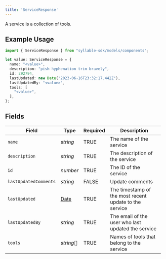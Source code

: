 ```yaml
---
title: 'ServiceResponse'
---
```


A service is a collection of tools.

## Example Usage

```typescript
import { ServiceResponse } from "syllable-sdk/models/components";

let value: ServiceResponse = {
  name: "<value>",
  description: "pish hyphenation trim bravely",
  id: 292794,
  lastUpdated: new Date("2023-06-16T23:32:17.442Z"),
  lastUpdatedBy: "<value>",
  tools: [
    "<value>",
  ],
};
```

## Fields

| Field                                                                                         | Type                                                                                          | Required                                                                                      | Description                                                                                   |
| --------------------------------------------------------------------------------------------- | --------------------------------------------------------------------------------------------- | --------------------------------------------------------------------------------------------- | --------------------------------------------------------------------------------------------- |
| `name`                                                                                        | *string*                                                                                      | TRUE                                                                            | The name of the service                                                                       |
| `description`                                                                                 | *string*                                                                                      | TRUE                                                                            | The description of the service                                                                |
| `id`                                                                                          | *number*                                                                                      | TRUE                                                                            | The ID of the service                                                                         |
| `lastUpdatedComments`                                                                         | *string*                                                                                      | FALSE                                                                            | Update comments                                                                               |
| `lastUpdated`                                                                                 | [Date](https://developer.mozilla.org/en-US/docs/Web/JavaScript/Reference/Global_Objects/Date) | TRUE                                                                            | The timestamp of the most recent update to the service                                        |
| `lastUpdatedBy`                                                                               | *string*                                                                                      | TRUE                                                                            | The email of the user who last updated the service                                            |
| `tools`                                                                                       | *string*[]                                                                                    | TRUE                                                                            | Names of tools that belong to the service                                                     |